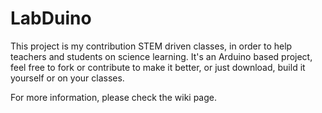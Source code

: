 # LabDuino
This project is my contribution STEM driven classes, in order to help teachers and students on science learning. It's an Arduino based project, feel free to fork or contribute to make it better, or just download, build it yourself or on your classes.

For more information, please check the wiki page.
